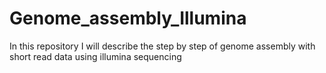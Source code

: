# Genome_assembly_Illumina
In this repository I will describe the step by step of genome assembly with short read data using illumina sequencing
